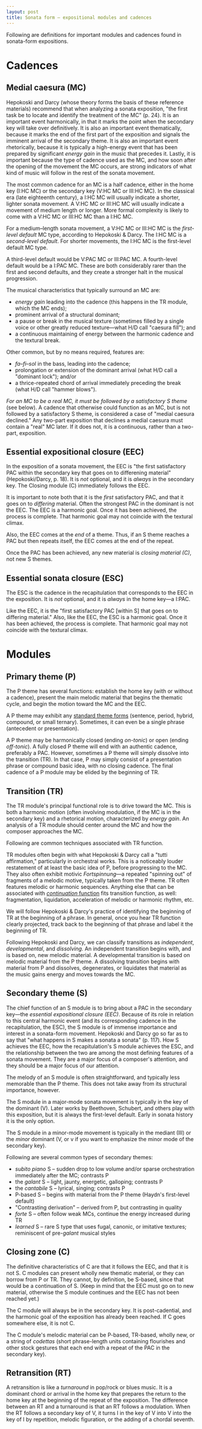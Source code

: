 ```yaml
---
layout: post
title: Sonata form – expositional modules and cadences
---
```


Following are definitions for important modules and cadences found in sonata-form expositions.

# Cadences

## Medial caesura (MC)

Hepokoski and Darcy (whose theory forms the basis of these reference materials) recommend that when analyzing a sonata exposition, "the first task be to locate and identify the treatment of the MC" (p. 24). It is an important event harmonically, in that it marks the point when the secondary key will take over definitively. It is also an important event thematically, because it marks the end of the first part of the exposition and signals the imminent arrival of the secondary theme. It is also an important event rhetorically, because it is typically a high-energy event that has been prepared by significant _energy gain_ in the music that precedes it. Lastly, it is important because the type of cadence used as the MC, and how soon after the opening of the movement the MC occurs, are strong indicators of what kind of music will follow in the rest of the sonata movement.

The most common cadence for an MC is a half cadence, either in the home key (I:HC MC) or the secondary key (V:HC MC or III:HC MC). In the classical era (late eighteenth century), a I:HC MC will usually indicate a shorter, lighter sonata movement. A V:HC MC or III:HC MC will usually indicate a movement of medium length or longer. More formal complexity is likely to come with a V:HC MC or III:HC MC than a I:HC MC.

For a medium–length sonata movement, a V:HC MC or III:HC MC is the _first-level default_ MC type, according to Hepokoski & Darcy. The I:HC MC is a _second-level default_. For shorter movements, the I:HC MC is the first-level default MC type.

A third-level default would be V:PAC MC or III:PAC MC. A fourth-level default would be a I:PAC MC. These are both considerably rarer than the first and second defaults, and they create a stronger halt in the musical progression.

The musical characteristics that typically surround an MC are:

- _energy gain_ leading into the cadence (this happens in the TR module, which the MC ends);
- prominent arrival of a structural dominant;
- a pause or break in the musical texture (sometimes filled by a single voice or other greatly reduced texture—what H/D call "caesura fill"); and
- a continuous maintaining of energy between the harmonic cadence and the textural break.

Other common, but by no means required, features are:

- _fa_–_fi_–_sol_ in the bass, leading into the cadence;
- prolongation or extension of the dominant arrival (what H/D call a "dominant lock"); and/or
- a thrice-repeated chord of arrival immediately preceding the break (what H/D call "hammer blows").

_For an MC to be a real MC, it must be followed by a satisfactory S theme_ (see below). A cadence that otherwise could function as an MC, but is not followed by a satisfactory S theme, is considered a case of "medial caesura declined." Any two-part exposition that declines a medial caesura must contain a "real" MC later. If it does not, it is a continuous, rather than a two-part, exposition.

## Essential expositional closure (EEC)

In the exposition of a sonata movement, the EEC is "the first satisfactory PAC within the secondary key that goes on to differening material" (Hepokoski/Darcy, p. 18). It is _not_ optional, and it is _always_ in the secondary key. The Closing module (C) immediately follows the EEC.

It is important to note both that it is the _first_ satisfactory PAC, and that it goes on to _differing_ material. Often the strongest PAC in the dominant is not the EEC. The EEC is a harmonic goal. Once it has been achieved, the process is complete. That harmonic goal may not coincide with the textural climax.

Also, the EEC comes at the _end_ of a theme. Thus, if an S theme reaches a PAC but then repeats itself, the EEC comes at the end of the repeat.

Once the PAC has been achieved, any new material is _closing material (C)_, not new S themes.

## Essential sonata closure (ESC)

The ESC is the cadence in the recapitulation that corresponds to the EEC in the exposition. It is _not_ optional, and it is _always_ in the home key—a I:PAC.

Like the EEC, it is the "first satisfactory PAC [within S] that goes on to differing material." Also, like the EEC, the ESC is a harmonic goal. Once it has been achieved, the process is complete. That harmonic goal may not coincide with the textural climax.

# Modules

## Primary theme (P)

The P theme has several functions: establish the home key (with or without a cadence), present the main melodic material that begins the thematic cycle, and begin the motion toward the MC and the EEC.

A P theme may exhibit any [standard theme forms](classicalThemes.html) (sentence, period, hybrid, compound, or small ternary). Sometimes, it can even be a single phrase (antecedent or presentation).

A P theme may be harmonically closed (ending _on-tonic_) or open (ending _off-tonic_). A fully closed P theme will end with an authentic cadence, preferably a PAC. However, sometimes a P theme will simply dissolve into the transition (TR). In that case, P may simply consist of a presentation phrase or compound basic idea, with no closing cadence. The final cadence of a P module may be elided by the beginning of TR.

## Transition (TR)

The TR module's principal functional role is to drive toward the MC. This is both a harmonic motion (often involving modulation, if the MC is in the secondary key) and a rhetorical motion, characterized by _energy gain_. An analysis of a TR module should center around the MC and how the composer approaches the MC.

Following are common techniques associated with TR function.

TR modules often begin with what Hepokoski & Darcy call a "tutti affirmation," particularly in orchestral works. This is a noticeably louder restatement of at least the basic idea of P, before progressing to the MC. They also often exhibit motivic _Fortspinnung_—a repeated "spinning out" of fragments of a melodic motive, typically taken from the P theme. TR often features melodic or harmonic sequences. Anything else that can be associated with [_continuation_ function](themeFunctions.html) fits transition function, as well: fragmentation, liquidation, acceleration of melodic or harmonic rhythm, etc.

We will follow Hepokoski & Darcy's practice of identifying the beginning of TR at the beginning of a phrase. In general, once you hear TR function clearly projected, track back to the beginning of that phrase and label it the beginning of TR.

Following Hepokoski and Darcy, we can classify transitions as _independent_, _developmental_, and _dissolving_. An independent transition begins with, and is based on, new melodic material. A developmental transition is based on melodic material from the P theme. A dissolving transition begins with material from P and dissolves, degenerates, or liquidates that material as the music gains energy and moves towards the MC.

## Secondary theme (S)

The chief function of an S module is to bring about a PAC in the secondary key—the _essential expositional closure (EEC)_. Because of its role in relation to this central harmonic event (and its corresponding cadence in the recapitulation, the ESC), the S module is of immense importance and interest in a sonata-form movement. Hepokoski and Darcy go so far as to say that "what happens in S makes a sonata a sonata" (p. 117). How S achieves the EEC, how the recapitulation's S module achieves the ESC, and the relationship between the two are among the most defining features of a sonata movement. They are a major focus of a composer's attention, and they should be a major focus of our attention.

The melody of an S module is often straightforward, and typically less memorable than the P theme. This does not take away from its structural importance, however.

The S module in a major-mode sonata movement is typically in the key of the dominant (V). Later works by Beethoven, Schubert, and others play with this exposition, but it is always the first-level default. Early in sonata history it is the only option.

The S module in a minor-mode movement is typically in the mediant (III) or the _minor_ dominant (V, or v if you want to emphasize the minor mode of the secondary key).

Following are several common types of secondary themes:

- _subito piano_ S – sudden drop to low volume and/or sparse orchestration immediately after the MC; contrasts P
- the _galant_ S – light, jaunty, energetic, galloping; contrasts P
- the _cantabile_ S – lyrical, singing; contrasts P
- P-based S – begins with material from the P theme (Haydn's first-level default)
- "Contrasting derivation" – derived from P, but contrasting in quality
- _forte_ S – often follow weak MCs, continue the energy increased during TR
- _learned_ S – rare S type that uses fugal, canonic, or imitative textures; reminiscent of pre-_galant_ musical styles

## Closing zone (C)

The definitive characteristics of C are that it follows the EEC, and that it is not S. C modules can present wholly new thematic material, or they can borrow from P or TR. They cannot, by definition, be S-based, since that would be a continuation of S. (Keep in mind that the EEC must go on to new material, otherwise the S module continues and the EEC has not been reached yet.)

The C module will always be in the secondary key. It is post-cadential, and the harmonic goal of the exposition has already been reached. If C goes somewhere else, it is not C.

The C module's melodic material can be P-based, TR-based, wholly new, or a string of _codettas_ (short phrase-length units containing flourishes and other stock gestures that each end with a repeat of the PAC in the secondary key).

## Retransition (RT)

A retransition is like a _turnaround_ in pop/rock or blues music. It is a dominant chord or arrival in the home key that prepares the return to the home key at the beginning of the repeat of the exposition. The difference between an RT and a turnaround is that an RT follows a modulation. When the RT follows a secondary key of V, it turns I in the key of V into V into the key of I by repetition, melodic figuration, or the adding of a chordal seventh.
